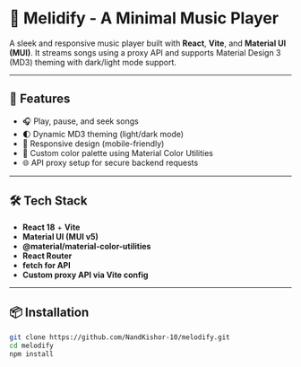 # 🎵 Melidify - A Minimal Music Player

A sleek and responsive music player built with **React**, **Vite**, and **Material UI (MUI)**. It streams songs using a proxy API and supports Material Design 3 (MD3) theming with dark/light mode support.

---

## 🚀 Features

- 🎧 Play, pause, and seek songs
- 🌓 Dynamic MD3 theming (light/dark mode)
- 📱 Responsive design (mobile-friendly)
- 🎨 Custom color palette using Material Color Utilities
- 🌐 API proxy setup for secure backend requests

---

## 🛠️ Tech Stack

- **React 18** + **Vite**
- **Material UI (MUI v5)**
- **@material/material-color-utilities**
- **React Router**
- **fetch for API**
- **Custom proxy API via Vite config**

---

## 📦 Installation

```bash
git clone https://github.com/NandKishor-10/melodify.git
cd melodify
npm install
